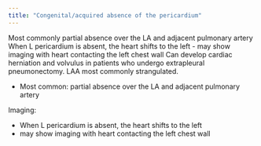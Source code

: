 ```yaml
---
title: "Congenital/acquired absence of the pericardium"
---
```

Most commonly partial absence over the LA and adjacent pulmonary artery
When L pericardium is absent, the heart shifts to the left - may show imaging with heart contacting the left chest wall
Can develop cardiac herniation and volvulus in patients who undergo extrapleural pneumonectomy.
LAA most commonly strangulated.

- Most common: partial absence over the LA and adjacent pulmonary artery

Imaging:
- When L pericardium is absent, the heart shifts to the left
- may show imaging with heart contacting the left chest wall

